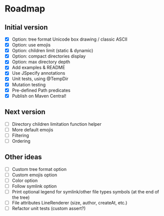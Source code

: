 # Roadmap

## Initial version

- [x] Option: tree format Unicode box drawing / classic ASCII
- [x] Option: use emojis
- [x] Option: children limit (static & dynamic)
- [x] Option: compact directories display
- [x] Option: max directory depth
- [x] Add examples & README
- [x] Use JSpecify annotations
- [x] Unit tests, using @TempDir
- [x] Mutation testing
- [x] Pre-defined Path predicates
- [x] Publish on Maven Central!

## Next version
- [ ] Directory children limitation function helper
- [ ] More default emojis
- [ ] Filtering
- [ ] Ordering

## Other ideas
- [ ] Custom tree format option
- [ ] Custom emojis option
- [ ] Color option
- [ ] Follow symlink option
- [ ] Print optional legend for symlink/other file types symbols (at the end of the tree)
- [ ] File attributes LineRenderer (size, author, createAt, etc.)
- [ ] Refactor unit tests (custom assert?)
